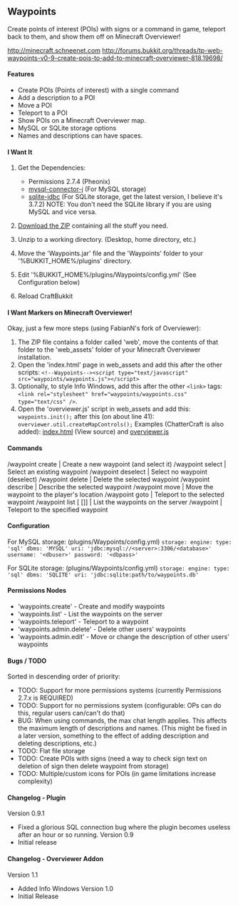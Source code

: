 ## Waypoints

Create points of interest (POIs) with signs or a command in game, teleport back to them, and show them off on Minecraft Overviewer!

<http://minecraft.schneenet.com>
<http://forums.bukkit.org/threads/tp-web-waypoints-v0-9-create-pois-to-add-to-minecraft-overviewer-818.19698/>

#### Features

*	Create POIs (Points of interest) with a single command
*	Add a description to a POI
*	Move a POI
*	Teleport to a POI
*	Show POIs on a Minecraft Overviewer map.
*	MySQL or SQLite storage options
*	Names and descriptions can have spaces.

#### I Want It

1.	Get the Dependencies:
	* Permissions 2.7.4 (Pheonix)
	* [mysql-connector-j](http://dev.mysql.com/downloads/connector/j/5.1.html) (For MySQL storage)
	* [sqlite-jdbc](http://www.xerial.org/trac/Xerial/wiki/SQLiteJDBC) (For SQLite storage, get the latest version, I believe it's 3.7.2)
	NOTE: You don't need the SQLite library if you are using MySQL and vice versa.

2.	[Download the ZIP](http://minecraft.schneenet.com/waypoints.zip) containing all the stuff you need.
3.	Unzip to a working directory. (Desktop, home directory, etc.)
4.	Move the 'Waypoints.jar' file and the 'Waypoints' folder to your '%BUKKIT_HOME%/plugins' directory.
5.	Edit '%BUKKIT_HOME%/plugins/Waypoints/config.yml' (See Configuration below)
6.	Reload CraftBukkit

#### I Want Markers on Minecraft Overviewer!

Okay, just a few more steps (using FabianN's fork of Overviewer):

1.	The ZIP file contains a folder called 'web', move the contents of that folder to the 'web_assets' folder of your Minecraft Overviewer installation.
2.	Open the 'index.html' page in web_assets and add this after the other scripts:
     `<!--Waypoints--><script type="text/javascript" src="waypoints/waypoints.js"></script>`
3.	Optionally, to style Info Windows, add this after the other `<link>` tags: `<link rel="stylesheet" href="waypoints/waypoints.css" type="text/css" />`.
4.	Open the 'overviewer.js' script in web_assets and add this: `waypoints.init();` after this (on about line 41): `overviewer.util.createMapControls();`
	Examples (ChatterCraft is also added): [index.html](http://minecraft.schneenet.com/index.html) (View source) and [overviewer.js](http://minecraft.schneenet.com/overviewer.js)

#### Commands

/waypoint create <name> | Create a new waypoint (and select it)
/waypoint select <name> | Select an existing waypoint
/waypoint deselect | Select no waypoint (deselect)
/waypoint delete | Delete the selected waypoint
/waypoint describe <description> | Describe the selected waypoint
/waypoint move | Move the waypoint to the player's location
/waypoint goto | Teleport to the selected waypoint
/waypoint list [<page> [<count>]] | List the waypoints on the server
/waypoint <name> | Teleport to the specified waypoint

#### Configuration

For MySQL storage: (plugins/Waypoints/config.yml)
`storage:
    engine:
        type: 'sql'
        dbms: 'MYSQL'
        uri: 'jdbc:mysql://<server>:3306/<database>'
        username: '<dbuser>'
        password: '<dbpass>'
`

For SQLite storage: (plugins/Waypoints/config.yml)
`storage:
    engine:
        type: 'sql'
        dbms: 'SQLITE'
        uri: 'jdbc:sqlite:path/to/waypoints.db'
`

#### Permissions Nodes

*	'waypoints.create' - Create and modify waypoints
*	'waypoints.list' - List the waypoints on the server
*	'waypoints.teleport' - Teleport to a waypoint
*	'waypoints.admin.delete' - Delete other users' waypoints
*	'waypoints.admin.edit' - Move or change the description of other users' waypoints


#### Bugs / TODO

Sorted in descending order of priority:

*	TODO: Support for more permissions systems (currently Permissions 2.7.x is REQUIRED)
*	TODO: Support for no permissions system (configurable: OPs can do this, regular users can/can't do that)
*	BUG: When using commands, the max chat length applies. This affects the maximum length of descriptions and names. (This might be fixed in a later version, something to the effect of adding description and deleting descriptions, etc.)
*	TODO: Flat file storage
*	TODO: Create POIs with signs (need a way to check sign text on deletion of sign then delete waypoint from storage)
*	TODO: Multiple/custom icons for POIs (in game limitations increase complexity)

#### Changelog - Plugin
Version 0.9.1
*	Fixed a glorious SQL connection bug where the plugin becomes useless after an hour or so running.
Version 0.9
*	Initial release

#### Changelog - Overviewer Addon
Version 1.1
*	Added Info Windows
Version 1.0
*	Initial Release
	




